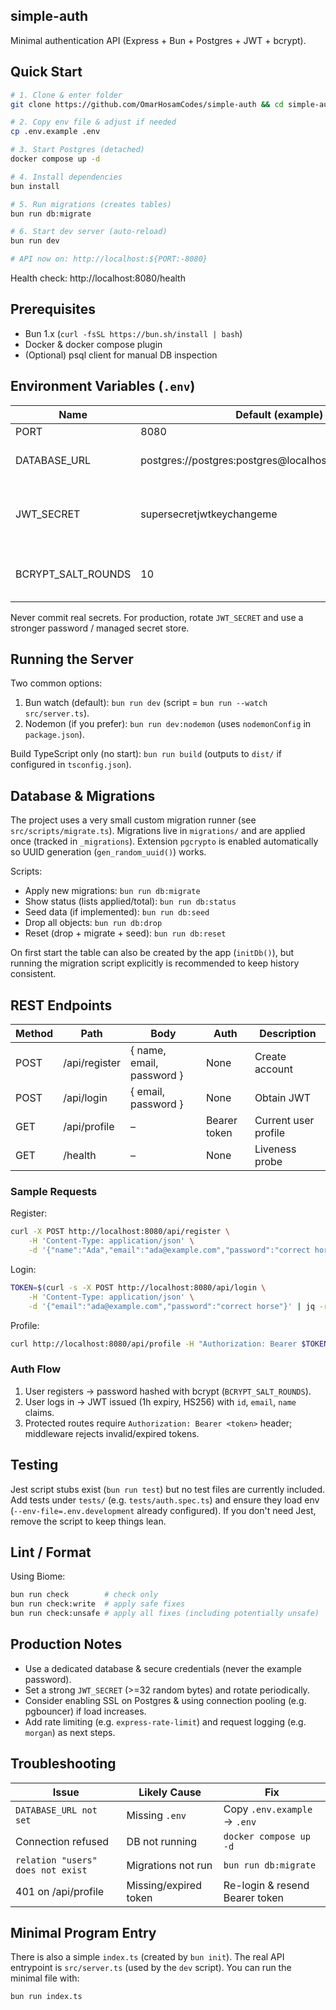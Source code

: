 ## simple-auth

Minimal authentication API (Express + Bun + Postgres + JWT + bcrypt).

## Quick Start

```bash
# 1. Clone & enter folder
git clone https://github.com/OmarHosamCodes/simple-auth && cd simple-auth

# 2. Copy env file & adjust if needed
cp .env.example .env

# 3. Start Postgres (detached)
docker compose up -d

# 4. Install dependencies
bun install

# 5. Run migrations (creates tables)
bun run db:migrate

# 6. Start dev server (auto‑reload)
bun run dev

# API now on: http://localhost:${PORT:-8080}
```

Health check: http://localhost:8080/health

## Prerequisites

- Bun 1.x (`curl -fsSL https://bun.sh/install | bash`)
- Docker & docker compose plugin
- (Optional) psql client for manual DB inspection

## Environment Variables (`.env`)

| Name               | Default (example)                                       | Purpose                             |
| ------------------ | ------------------------------------------------------- | ----------------------------------- |
| PORT               | 8080                                                    | HTTP port                           |
| DATABASE_URL       | postgres://postgres:postgres@localhost:5432/simple_auth | Postgres connection string          |
| JWT_SECRET         | supersecretjwtkeychangeme                               | JWT signing secret (change in prod) |
| BCRYPT_SALT_ROUNDS | 10                                                      | Work factor for password hashing    |

Never commit real secrets. For production, rotate `JWT_SECRET` and use a stronger password / managed secret store.

## Running the Server

Two common options:

1. Bun watch (default): `bun run dev` (script = `bun run --watch src/server.ts`).
2. Nodemon (if you prefer): `bun run dev:nodemon` (uses `nodemonConfig` in `package.json`).

Build TypeScript only (no start): `bun run build` (outputs to `dist/` if configured in `tsconfig.json`).

## Database & Migrations

The project uses a very small custom migration runner (see `src/scripts/migrate.ts`). Migrations live in `migrations/` and are applied once (tracked in `_migrations`). Extension `pgcrypto` is enabled automatically so UUID generation (`gen_random_uuid()`) works.

Scripts:

- Apply new migrations: `bun run db:migrate`
- Show status (lists applied/total): `bun run db:status`
- Seed data (if implemented): `bun run db:seed`
- Drop all objects: `bun run db:drop`
- Reset (drop + migrate + seed): `bun run db:reset`

On first start the table can also be created by the app (`initDb()`), but running the migration script explicitly is recommended to keep history consistent.

## REST Endpoints

| Method | Path          | Body                      | Auth         | Description          |
| ------ | ------------- | ------------------------- | ------------ | -------------------- |
| POST   | /api/register | { name, email, password } | None         | Create account       |
| POST   | /api/login    | { email, password }       | None         | Obtain JWT           |
| GET    | /api/profile  | –                         | Bearer token | Current user profile |
| GET    | /health       | –                         | None         | Liveness probe       |

### Sample Requests

Register:

```bash
curl -X POST http://localhost:8080/api/register \
	-H 'Content-Type: application/json' \
	-d '{"name":"Ada","email":"ada@example.com","password":"correct horse"}'
```

Login:

```bash
TOKEN=$(curl -s -X POST http://localhost:8080/api/login \
	-H 'Content-Type: application/json' \
	-d '{"email":"ada@example.com","password":"correct horse"}' | jq -r '.data.token')
```

Profile:

```bash
curl http://localhost:8080/api/profile -H "Authorization: Bearer $TOKEN"
```

### Auth Flow

1. User registers → password hashed with bcrypt (`BCRYPT_SALT_ROUNDS`).
2. User logs in → JWT issued (1h expiry, HS256) with `id`, `email`, `name` claims.
3. Protected routes require `Authorization: Bearer <token>` header; middleware rejects invalid/expired tokens.

## Testing

Jest script stubs exist (`bun run test`) but no test files are currently included. Add tests under `tests/` (e.g. `tests/auth.spec.ts`) and ensure they load env (`--env-file=.env.development` already configured). If you don't need Jest, remove the script to keep things lean.

## Lint / Format

Using Biome:

```bash
bun run check        # check only
bun run check:write  # apply safe fixes
bun run check:unsafe # apply all fixes (including potentially unsafe)
```

## Production Notes

- Use a dedicated database & secure credentials (never the example password).
- Set a strong `JWT_SECRET` (>=32 random bytes) and rotate periodically.
- Consider enabling SSL on Postgres & using connection pooling (e.g. pgbouncer) if load increases.
- Add rate limiting (e.g. `express-rate-limit`) and request logging (e.g. `morgan`) as next steps.

## Troubleshooting

| Issue                             | Likely Cause          | Fix                            |
| --------------------------------- | --------------------- | ------------------------------ |
| `DATABASE_URL not set`            | Missing `.env`        | Copy `.env.example` → `.env`   |
| Connection refused                | DB not running        | `docker compose up -d`         |
| `relation "users" does not exist` | Migrations not run    | `bun run db:migrate`           |
| 401 on /api/profile               | Missing/expired token | Re-login & resend Bearer token |

## Minimal Program Entry

There is also a simple `index.ts` (created by `bun init`). The real API entrypoint is `src/server.ts` (used by the `dev` script). You can run the minimal file with:

```bash
bun run index.ts
```
